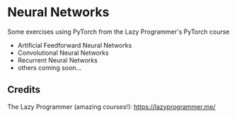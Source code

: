 # Neural Networks #
Some exercises using PyTorch from the Lazy Programmer's PyTorch course

* Artificial Feedforward Neural Networks
* Convolutional Neural Networks
* Recurrent Neural Networks
* others coming soon...

## Credits ##
The Lazy Programmer (amazing courses!): https://lazyprogrammer.me/
